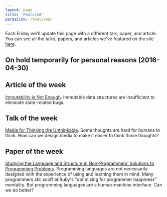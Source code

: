 ```yaml
---
layout: page
title: "Featured"
permalink: /featured/
---
```


Each Friday we'll update this page with a different talk, paper, and article. You can see all the talks, papers, and articles we've featured on the site [here](/archive/).

## On hold temporarily for personal reasons (2016-04-30)

## Article of the week
[Immutability is Not Enough](https://codewords.recurse.com/issues/six/immutability-is-not-enough). Immutable data structures are insufficient to eliminate state-related bugs.

## Talk of the week
[Media for Thinking the Unthinkable](https://vimeo.com/67076984). Some thoughts are hard for humans to think. How can we design media to make it easier to think those thoughts?

## Paper of the week
[Studying the Language and Structure in Non-Programmers’ Solutions to Programming Problems](http://alumni.cs.ucr.edu/~ratana/PaneRatanamahatanaMyers00.pdf). Programming languages are not necessarily designed with the experience of using and learning them in mind. Many programmers still scoff at Ruby's "optimizing for programmer happiness" mentality. But programming languages are a human-machine interface. Can we do better?
